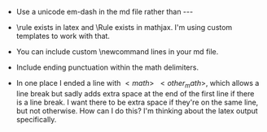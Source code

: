 * Use a unicode em-dash in the md file rather than ---

* \rule exists in latex and \Rule exists in mathjax.
  I'm using custom templates to work with that.

* You can include custom \newcommand lines in your md file.

* Include ending punctuation within the math delimiters.

* In one place I ended a line with $<math>\;$ $<other_math>$, which allows a
  line break but sadly adds extra space at the end of the first line if there is
  a line break. I want there to be extra space if they're on the same line, but
  not otherwise. How can I do this? I'm thinking about the latex output
  specifically.
